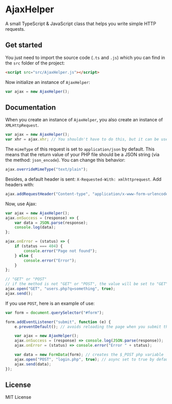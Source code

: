 # AjaxHelper

A small TypeScript & JavaScript class that helps you write simple HTTP requests.

## Get started

You just need to import the source code (`.ts` and `.js`) which you can find in the `src` folder of the project:

```html
<script src="src/AjaxHelper.js"></script>
```

Now initialize an instance of `AjaxHelper`:

```javascript
var ajax = new AjaxHelper();
```

## Documentation

When you create an instance of `AjaxHelper`, you also create an instance of `XMLHttpRequest`.

```javascript
var ajax = new AjaxHelper();
var xhr = ajax.xhr; // You shouldn't have to do this, but it can be useful to know.
```

The `mimeType` of this request is set to `application/json` by default. This means that the return value of your PHP file should be a JSON string (via the method: `json_encode`). You can change this behavior:

```javascript
ajax.overrideMimeType("text/plain");
```

Besides, a default header is sent: `X-Requested-With: xmlhttprequest`. Add headers with:

```javascript
ajax.addRequestHeader("Content-type", "application/x-www-form-urlencoded");
```

Now, use Ajax:

```javascript
var ajax = new AjaxHelper();
ajax.onSuccess = (response) => {
	var data = JSON.parse(response);
	console.log(data);
};

ajax.onError = (status) => {
	if (status === 404) {
		console.error("Page not found");
	} else {
		console.error("Error");
	}
};

// "GET" or "POST"
// if the method is not "GET" or "POST", the value will be set to "GET"
ajax.open("GET", "users.php?q=something", true);
ajax.send();
```

If you use `POST`, here is an example of use:

```javascript
var form = document.querySelector("#form");

form.addEventListener("submit", function (e) {
	e.preventDefault(); // avoids reloading the page when you submit the form

	var ajax = new AjaxHelper();
	ajax.onSuccess = (response) => console.log(JSON.parse(response));
	ajax.onError = (status) => console.error("Error " + status);

	var data = new FormData(form); // creates the $_POST php variable
	ajax.open("POST", "login.php", true); // async set to true by default
	ajax.send(data);
});
```

## License

MIT License
